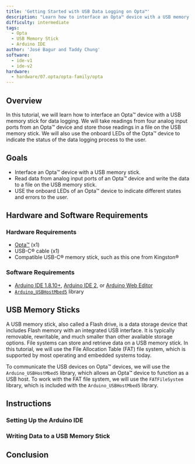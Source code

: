 ```yaml
---
title: 'Getting Started with USB Data Logging on Opta™'
description: "Learn how to interface an Opta™ device with a USB memory stick for data logging."
difficulty: intermediate
tags:
  - Opta
  - USB Memory Stick
  - Arduino IDE
author: 'José Bagur and Taddy Chung'
software:
  - ide-v1
  - ide-v2
hardware:
  - hardware/07.opta/opta-family/opta
---
```


## Overview

In this tutorial, we will learn how to interface an Opta™ device with a USB memory stick for data logging. We will take readings from four analog input ports from an Opta™ device and store those readings in a file on the USB memory stick. We will also use the onboard LEDs of the Opta™ device to indicate the status of the data logging process to the user. 

## Goals

- Interface an Opta™ device with a USB memory stick.
- Read data from analog input ports of an Opta™ device and write the data to a file on the USB memory stick.
- USE the onboard LEDs of an Opta™ device to indicate different states and errors to the user. 

## Hardware and Software Requirements

### Hardware Requirements

- [Opta™](https://store.arduino.cc/collections/pro-family) (x1)
- USB-C® cable (x1)
- Compatible USB-C® memory stick, such as this one from Kingston®

### Software Requirements

- [Arduino IDE 1.8.10+](https://www.arduino.cc/en/software), [Arduino IDE 2](https://www.arduino.cc/en/software), or [Arduino Web Editor](https://create.arduino.cc/editor)
- [`Arduino_USBHostMbed5`](https://github.com/arduino-libraries/Arduino_USBHostMbed5) library

## USB Memory Sticks

A USB memory stick, also called a Flash drive, is a data storage device that includes Flash memory with an integrated USB interface. It is typically removable, rewritable, and much smaller than other available storage options. File systems can store and retrieve data on a USB memory stick. In this tutorial, we will use the File Allocation Table (FAT) file system, which is supported by most operating and embedded systems today.

To communicate the USB devices on Opta™ devices, we will use the `Arduino_USBHostMbed5` library, which allows an Opta™ device to function as a USB host. To work with the FAT file system, we will use the `FATFileSystem` library, which is included with the `Arduino_USBHostMbed5` library.

## Instructions 

### Setting Up the Arduino IDE

### Writing Data to a USB Memory Stick

## Conclusion